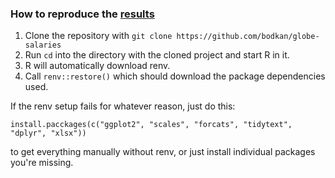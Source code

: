 ### How to reproduce the [results](salaries.md)

1. Clone the repository with `git clone https://github.com/bodkan/globe-salaries`
2. Run `cd` into the directory with the cloned project and start R in it.
3. R will automatically download renv.
4. Call `renv::restore()` which should download the package dependencies used.

If the renv setup fails for whatever reason, just do this:

```
install.pacckages(c("ggplot2", "scales", "forcats", "tidytext", "dplyr", "xlsx"))
```

to get everything manually without renv, or just install individual packages you're missing.
